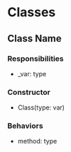 # Classes

## Class Name

### Responsibilities
<ul>
    <li>_var: type</li>
</ul>

### Constructor
<ul>
    <li>Class(type: var)</li>
</ul>

### Behaviors
<ul>
    <li>method: type</li>
</ul>

